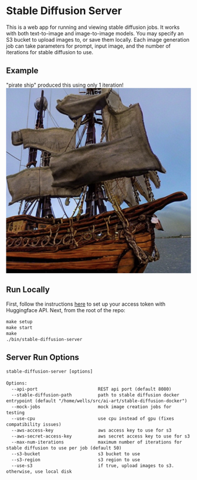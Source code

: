 # Stable Diffusion Server

This is a web app for running and viewing stable diffusion jobs. It works with both text-to-image and image-to-image models. You may specify an S3 bucket to upload images to, or save them locally. Each image generation job can take parameters for prompt, input image, and the number of iterations for stable diffusion to use.

## Example
"pirate ship" produced this using only 1 iteration!
![example](./images/example.png)

## Run Locally
First, follow the instructions [here](./stable-diffusion-docker/README.md) to set up your access token with Huggingface API. Next, from the root of the repo:
```
make setup
make start
make
./bin/stable-diffusion-server
```

## Server Run Options
```
stable-diffusion-server [options]

Options:
  --api-port                       REST api port (default 8080)
  --stable-diffusion-path          path to stable diffusion docker entrypoint (default "/home/wells/src/ai-art/stable-diffusion-docker")
  --mock-jobs                      mock image creation jobs for testing
  --use-cpu                        use cpu instead of gpu (fixes compatibility issues)
  --aws-access-key                 aws access key to use for s3
  --aws-secret-access-key          aws secret access key to use for s3
  --max-num-iterations             maximum number of iterations for stable diffusion to use per job (default 50)
  --s3-bucket                      s3 bucket to use
  --s3-region                      s3 region to use
  --use-s3                         if true, upload images to s3. otherwise, use local disk
 ```
